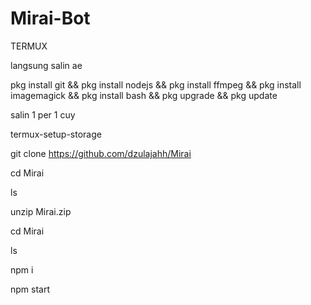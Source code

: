 # Mirai-Bot

TERMUX

langsung salin ae

pkg install git &&
pkg install nodejs &&
pkg install ffmpeg &&
pkg install imagemagick &&
pkg install bash &&
pkg upgrade && pkg update

salin 1 per 1 cuy

termux-setup-storage

git clone https://github.com/dzulajahh/Mirai

cd Mirai

ls

unzip Mirai.zip

cd Mirai

ls

npm i

npm start
